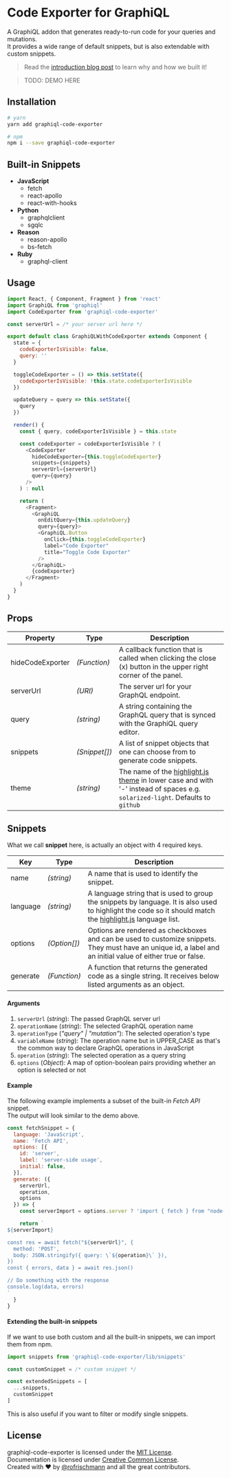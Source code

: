 # Code Exporter for GraphiQL

A GraphiQL addon that generates ready-to-run code for your queries and mutations.    
It provides a wide range of default snippets, but is also extendable with custom snippets.

> Read the [introduction blog post]() to learn why and how we built it!

> TODO: DEMO HERE

## Installation

```sh
# yarn 
yarn add graphiql-code-exporter

# npm
npm i --save graphiql-code-exporter
```

## Built-in Snippets
- **JavaScript**
  - fetch
  - react-apollo
  - react-with-hooks
- **Python**
  - graphqlclient
  - sgqlc
- **Reason**
  - reason-apollo
  - bs-fetch
- **Ruby**
  - graphql-client

## Usage

```javascript
import React, { Component, Fragment } from 'react'
import GraphiQL from 'graphiql'
import CodeExporter from 'graphiql-code-exporter'

const serverUrl = /* your server url here */

export default class GraphiQLWithCodeExporter extends Component {
  state = { 
    codeExporterIsVisible: false, 
    query: '' 
  }

  toggleCodeExporter = () => this.setState({
    codeExporterIsVisible: !this.state.codeExporterIsVisible
  })

  updateQuery = query => this.setState({
    query
  })

  render() {
    const { query, codeExporterIsVisible } = this.state

    const codeExporter = codeExporterIsVisible ? (
      <CodeExporter 
        hideCodeExporter={this.toggleCodeExporter}
        snippets={snippets}
        serverUrl={serverUrl}
        query={query}
      />
    ) : null

    return (
      <Fragment>
        <GraphiQL
          onEditQuery={this.updateQuery}
          query={query}>
          <GraphiQL.Button
            onClick={this.toggleCodeExporter}
            label="Code Exporter"
            title="Toggle Code Exporter"
          />
        </GraphiQL>
        {codeExporter}
      </Fragment>
    )
  }
}
``` 

## Props
| Property | Type | Description |
| ---- | --- | ---- |
| hideCodeExporter | *(Function)* | A callback function that is called when clicking the close (x) button in the upper right corner of the panel. | 
| serverUrl | *(URI)* | The server url for your GraphQL endpoint. |
| query | *(string)* | A string containing the GraphQL query that is synced with the GraphiQL query editor. |
| snippets | *(Snippet[])* | A list of snippet objects that one can choose from to generate code snippets. |
| theme | *(string)* | The name of the [highlight.js theme](https://highlightjs.org/static/demo/) in lower case and with '-' instead of spaces e.g. `solarized-light`.  Defaults to `github` |

## Snippets

What we call **snippet** here, is actually an object with 4 required keys.

| Key | Type | Description |
| --- | --- | ---- |
| name | *(string)* | A name that is used to identify the snippet. |
| language | *(string)* | A language string that is used to group the snippets by language. It is also used to highlight the code so it should match the [highlight.js]() language list. | 
| options | *(Option[])* | Options are rendered as checkboxes and can be used to customize snippets. They must have an unique id, a label and an initial value of either true or false. |
| generate | *(Function)* | A function that returns the generated code as a single string. It receives below listed arguments as an object. |

#### Arguments
1. `serverUrl` (*string*): The passed GraphQL server url
2. `operationName` (*string*): The selected GraphQL operation name
3. `operationType` (*"query" | "mutation"*): The selected operation's type
4.  `variableName` (*string*): The operation name but in UPPER_CASE as that's the common way to declare GraphQL operations in JavaScript 
5. `operation` (*string*): The selected operation as a query string
6. `options` (*Object*): A map of option-boolean pairs providing whether an option is selected or not

#### Example

The following example implements a subset of the built-in *Fetch API* snippet.    
The output will look similar to the demo above.

```javascript
const fetchSnippet = {
  language: 'JavaScript',
  name: 'Fetch API',
  options: [{
    id: 'server',
    label: 'server-side usage',
    initial: false,
  }],
  generate: ({
    serverUrl,
    operation,
    options
  }) => {
    const serverImport = options.server ? 'import { fetch } from "node-fetch"' : ''

    return `
${serverImport}

const res = await fetch("${serverUrl}", {
  method: 'POST',
  body: JSON.stringify({ query: \`${operation}\` }),
})
const { errors, data } = await res.json()

// Do something with the response
console.log(data, errors)
`
  }
}
```

#### Extending the built-in snippets
If we want to use both custom and all the built-in snippets, we can import them from npm.

```javascript
import snippets from 'graphiql-code-exporter/lib/snippets'

const customSnippet = /* custom snippet */

const extendedSnippets = [
  ...snippets,
  customSnippet
]
```

This is also useful if you want to filter or modify single snippets.

## License
graphiql-code-exporter is licensed under the [MIT License](http://opensource.org/licenses/MIT).<br>
Documentation is licensed under [Creative Common License](http://creativecommons.org/licenses/by/4.0/).<br>
Created with ♥ by [@rofrischmann](http://rofrischmann.de) and all the great contributors.